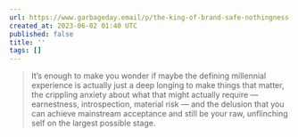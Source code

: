 ```yaml
---
url: https://www.garbageday.email/p/the-king-of-brand-safe-nothingness
created_at: 2023-06-02 01:40 UTC
published: false
title: ''
tags: []
---
```


> It’s enough to make you wonder if maybe the defining millennial experience is actually just a deep longing to make things that matter, the crippling anxiety about what that might actually require — earnestness, introspection, material risk — and the delusion that you can achieve mainstream acceptance and still be your raw, unflinching self on the largest possible stage.
